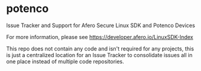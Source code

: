 # potenco
Issue Tracker and Support for Afero Secure Linux SDK and Potenco Devices

For more information, please see https://developer.afero.io/LinuxSDK-Index

This repo does not contain any code and isn't required for any projects, this is just a centralized location for an Issue Tracker to consolidate issues all in one place instead of multiple code repositories. 
